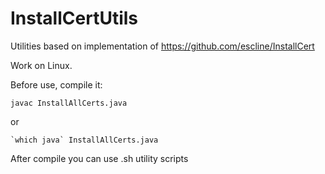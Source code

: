 # InstallCertUtils
Utilities based on implementation of https://github.com/escline/InstallCert

Work on Linux.

Before use, compile it:
```
javac InstallAllCerts.java
```
or

```
`which java` InstallAllCerts.java
```

After compile you can use .sh utility scripts

